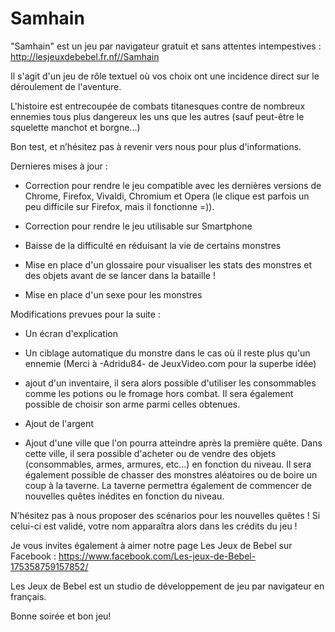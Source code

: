 # Samhain
"Samhain" est un jeu par navigateur gratuit et sans attentes intempestives : http://lesjeuxdebebel.fr.nf//Samhain

Il s'agit d'un jeu de rôle textuel où vos choix ont une incidence direct sur le déroulement de l'aventure.

L'histoire est entrecoupée de combats titanesques contre de nombreux ennemies tous plus dangereux les uns que les autres (sauf peut-être le squelette manchot et borgne...)

Bon test, et n’hésitez pas à revenir vers nous pour plus d'informations.

Dernieres mises à jour :

- Correction pour rendre le jeu compatible avec les dernières versions de Chrome, Firefox, Vivaldi, Chromium et Opera (le clique est parfois un peu difficile sur Firefox, mais il fonctionne =)).

- Correction pour rendre le jeu utilisable sur Smartphone

- Baisse de la difficulté en réduisant la vie de certains monstres

- Mise en place d'un glossaire pour visualiser les stats des monstres et des objets avant de se lancer dans la bataille !

- Mise en place d'un sexe pour les monstres

Modifications prevues pour la suite :

- Un écran d'explication

- Un ciblage automatique du monstre dans le cas où il reste plus qu'un ennemie (Merci à -Adridu84- de JeuxVideo.com pour la superbe idée)

- ajout d'un inventaire, il sera alors possible d'utiliser les consommables comme les potions ou le fromage hors combat. Il sera également possible de choisir son arme parmi celles obtenues.

- Ajout de l'argent

- Ajout d'une ville que l'on pourra atteindre après la première quête. Dans cette ville, il sera possible d'acheter ou de vendre des objets (consommables, armes, armures, etc...) en fonction du niveau. Il sera également possible de chasser des monstres aléatoires ou de boire un coup à la taverne. La taverne permettra également de commencer de nouvelles quêtes inédites en fonction du niveau.

N’hésitez pas à nous proposer des scénarios pour les nouvelles quêtes ! Si celui-ci est validé, votre nom apparaîtra alors dans les crédits du jeu !

Je vous invites également à aimer notre page Les Jeux de Bebel sur Facebook : https://www.facebook.com/Les-jeux-de-Bebel-175358759157852/

Les Jeux de Bebel est un studio de développement de jeu par navigateur en français.

Bonne soirée et bon jeu!
